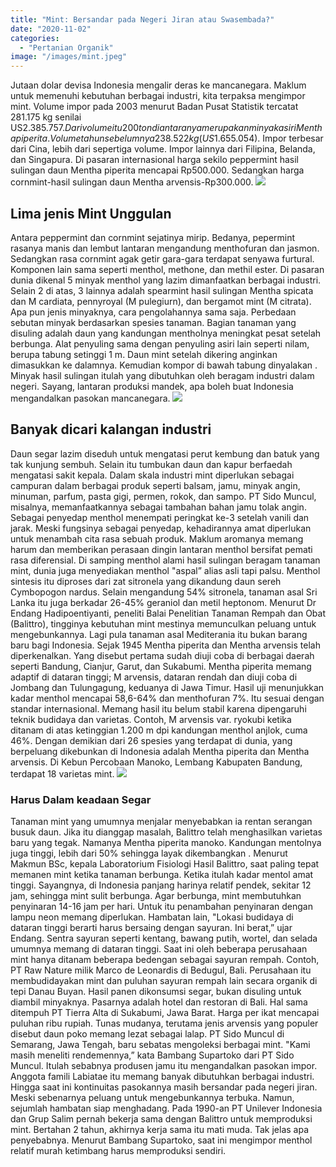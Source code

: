 ```yaml
---
title: "Mint: Bersandar pada Negeri Jiran atau Swasembada?"
date: "2020-11-02"
categories: 
  - "Pertanian Organik"
image: "/images/mint.jpeg"
---
```


Jutaan dolar devisa Indonesia mengalir deras ke mancanegara. Maklum untuk memenuhi kebutuhan berbagai industri, kita terpaksa mengimpor mint. Volume impor pada 2003 menurut Badan Pusat Statistik tercatat 281.175 kg senilai US$2.385.757. Dari volume itu 200 ton di antaranya merupakan minyak asiri Mentha piperita. Volume tahun sebelumnya 238.522 kg (US$1.655.054). Impor terbesar dari Cina, lebih dari sepertiga volume. Impor lainnya dari Filipina, Belanda, dan Singapura. Di pasaran internasional harga sekilo peppermint hasil sulingan daun Mentha piperita mencapai Rp500.000. Sedangkan harga cornmint-hasil sulingan daun Mentha arvensis-Rp300.000. [![](/images/Mint.jpg)](http://localhost/mitra/wp-content/uploads/2020/11/Mint.jpg)

## Lima jenis Mint Unggulan

Antara peppermint dan cornmint sejatinya mirip. Bedanya, pepermint rasanya manis dan lembut lantaran mengandung menthofuran dan jasmon. Sedangkan rasa cornmint agak getir gara-gara terdapat senyawa furtural. Komponen lain sama seperti menthol, methone, dan methil ester. Di pasaran dunia dikenal 5 minyak menthol yang lazim dimanfaatkan berbagai industri. Selain 2 di atas, 3 lainnya adalah spearmint hasil sulingan Mentha spicata dan M cardiata, pennyroyal (M pulegiurn), dan bergamot mint (M citrata). Apa pun jenis minyaknya, cara pengolahannya sama saja. Perbedaan sebutan minyak berdasarkan spesies tanaman. Bagian tanaman yang disuling adalah daun yang kandungan mentholnya meningkat pesat setelah berbunga. Alat penyuling sama dengan penyuling asiri lain seperti nilam, berupa tabung setinggi 1 m. Daun mint setelah dikering anginkan dimasukkan ke dalamnya. Kemudian kompor di bawah tabung dinyalakan . Minyak hasil sulingan itulah yang dibutuhkan oleh beragam industri dalam negeri. Sayang, lantaran produksi mandek, apa boleh buat Indonesia mengandalkan pasokan mancanegara. [![](/images/petani-Mint.jpg)](http://localhost/mitra/wp-content/uploads/2020/11/petani-Mint.jpg)

## Banyak dicari kalangan industri

Daun segar lazim diseduh untuk mengatasi perut kembung dan batuk yang tak kunjung sembuh. Selain itu tumbukan daun dan kapur berfaedah mengatasi sakit kepala. Dalam skala industri mint diperlukan sebagai campuran dalam berbagai produk seperti balsam, jamu, minyak angin, minuman, parfum, pasta gigi, permen, rokok, dan sampo. PT Sido Muncul, misalnya, memanfaatkannya sebagai tambahan bahan jamu tolak angin. Sebagai penyedap menthol menempati peringkat ke-3 setelah vanili dan jarak. Meski fungsinya sebagai penyedap, kehadirannya amat diperlukan untuk menambah cita rasa sebuah produk. Maklum aromanya memang harum dan memberikan perasaan dingin lantaran menthol bersifat pemati rasa diferensial. Di samping menthol alami hasil sulingan beragam tanaman mint, dunia juga menyediakan menthol "aspal” alias asli tapi palsu. Menthol sintesis itu diproses dari zat sitronela yang dikandung daun sereh Cymbopogon nardus. Selain mengandung 54% sitronela, tanaman asal Sri Lanka itu juga berkadar 26-45% geraniol dan metil heptonom. Menurut Dr Endang Hadipoentiyanti, peneliti Balai Penelitian Tanaman Rempah dan Obat (Balittro), tingginya kebutuhan mint mestinya memunculkan peluang untuk mengebunkannya. Lagi pula tanaman asal Mediterania itu bukan barang baru bagi Indonesia. Sejak 1945 Mentha piperita dan Mentha arvensis telah diperkenalkan. Yang disebut pertama sudah diuji coba di berbagai daerah seperti Bandung, Cianjur, Garut, dan Sukabumi. Mentha piperita memang adaptif di dataran tinggi; M arvensis, dataran rendah dan diuji coba di Jombang dan Tulungagung, keduanya di Jawa Timur. Hasil uji menunjukkan kadar menthol mencapai 58,6-64% dan menthofuran 7%. Itu sesuai dengan standar internasional. Memang hasil itu belum stabil karena dipengaruhi teknik budidaya dan varietas. Contoh, M arvensis var. ryokubi ketika ditanam di atas ketinggian 1.200 m dpi kandungan menthol anjlok, cuma 46%. Dengan demikian dari 26 spesies yang terdapat di dunia, yang berpeluang dikebunkan di Indonesia adalah Mentha piperita dan Mentha arvensis. Di Kebun Percobaan Manoko, Lembang Kabupaten Bandung, terdapat 18 varietas mint. [![](/images/kebun-Mint.jpg)](http://localhost/mitra/wp-content/uploads/2020/11/kebun-Mint.jpg)

### Harus Dalam keadaan Segar

Tanaman mint yang umumnya menjalar menyebabkan ia rentan serangan busuk daun. Jika itu dianggap masalah, Balittro telah menghasilkan varietas baru yang tegak. Namanya Mentha piperita manoko. Kandungan mentolnya juga tinggi, lebih dari 50% sehingga layak dikembangkan . Menurut Makmun BSc, kepala Laboratorium Fisiologi Hasil Balittro, saat paling tepat memanen mint ketika tanaman berbunga. Ketika itulah kadar mentol amat tinggi. Sayangnya, di Indonesia panjang harinya relatif pendek, sekitar 12 jam, sehingga mint sulit berbunga. Agar berbunga, mint membutuhkan penyinaran 14-16 jam per hari. Untuk itu penambahan penyinaran dengan lampu neon memang diperlukan. Hambatan lain, "Lokasi budidaya di dataran tinggi berarti harus bersaing dengan sayuran. Ini berat,” ujar Endang. Sentra sayuran seperti kentang, bawang putih, wortel, dan selada umumnya memang di dataran tinggi. Saat ini oleh beberapa perusahaan mint hanya ditanam beberapa bedengan sebagai sayuran rempah. Contoh, PT Raw Nature milik Marco de Leonardis di Bedugul, Bali. Perusahaan itu membudidayakan mint dan puluhan sayuran rempah lain secara organik di tepi Danau Buyan. Hasil panen dikonsumsi segar, bukan disuling untuk diambil minyaknya. Pasarnya adalah hotel dan restoran di Bali. Hal sama ditempuh PT Tierra Alta di Sukabumi, Jawa Barat. Harga per ikat mencapai puluhan ribu rupiah. Tunas mudanya, terutama jenis arvensis yang populer disebut daun poko memang lezat sebagai lalap. PT Sido Muncul di Semarang, Jawa Tengah, baru sebatas mengoleksi berbagai mint. "Kami masih meneliti rendemennya,” kata Bambang Supartoko dari PT Sido Muncul. Itulah sebabnya produsen jamu itu mengandalkan pasokan impor. Anggota famili Labiatae itu memang banyak dibutuhkan berbagai industri. Hingga saat ini kontinuitas pasokannya masih bersandar pada negeri jiran. Meski sebenarnya peluang untuk mengebunkannya terbuka. Namun, sejumlah hambatan siap menghadang. Pada 1990-an PT Unilever Indonesia dan Grup Salim pernah bekerja sama dengan Balittro untuk memproduksi mint. Bertahan 2 tahun, akhirnya kerja sama itu mati muda. Tak jelas apa penyebabnya. Menurut Bambang Supartoko, saat ini mengimpor menthol relatif murah ketimbang harus memproduksi sendiri.
